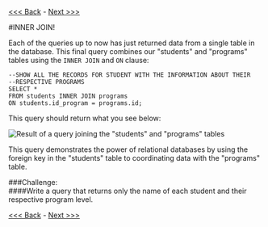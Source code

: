 [<<< Back](https://github.com/GCDigitalFellows/GCDRI_databases/blob/master/sections/6-commonqueries.md) - [Next >>>](https://github.com/GCDigitalFellows/GCDRI_databases/blob/master/sections/breaktime.md)  

#INNER JOIN!

Each of the queries up to now has just returned data from a single table in the database. This final query combines our "students" and "programs" tables using the `INNER JOIN` and `ON` clause:  

```
--SHOW ALL THE RECORDS FOR STUDENT WITH THE INFORMATION ABOUT THEIR
--RESPECTIVE PROGRAMS
SELECT *
FROM students INNER JOIN programs
ON students.id_program = programs.id;
```  

This query should return what you see below:  

![Result of a query joining the "students" and "programs" tables](https://github.com/GCDigitalFellows/GCDRI_databases/blob/master/images/join_table.png)  

This query demonstrates the power of relational databases by using the foreign key in the "students" table to coordinating data with the "programs" table.  

###Challenge:  
####Write a query that returns only the name of each student and their respective program level.  
	
[<<< Back](https://github.com/GCDigitalFellows/GCDRI_databases/blob/master/sections/6-commonqueries.md) - [Next >>>](https://github.com/GCDigitalFellows/GCDRI_databases/blob/master/sections/breaktime.md)